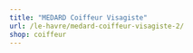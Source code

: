 ```yaml
---
title: "MEDARD Coiffeur Visagiste"
url: /le-havre/medard-coiffeur-visagiste-2/
shop: coiffeur
---
```

